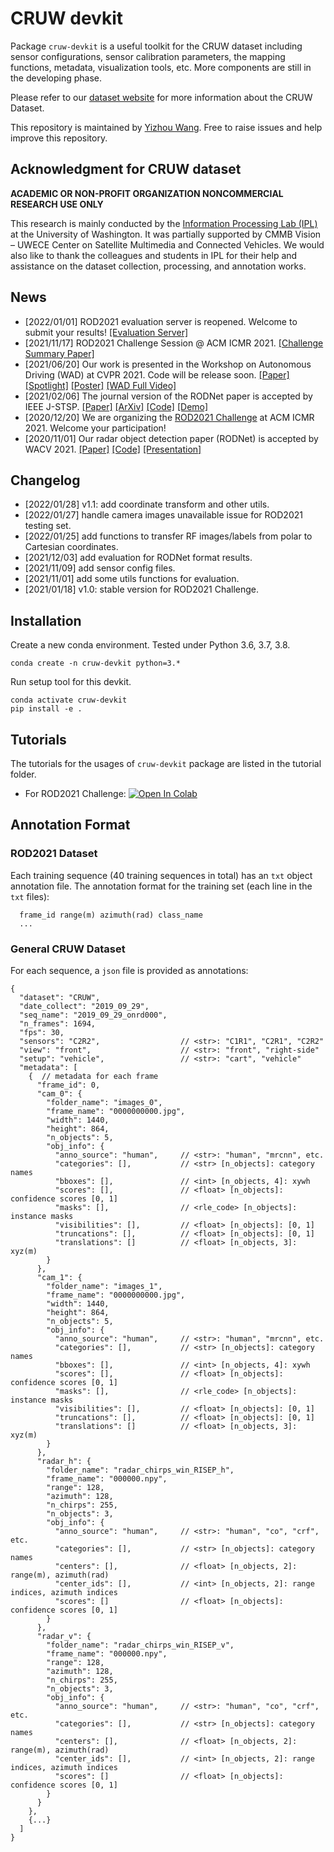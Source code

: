# CRUW devkit

Package `cruw-devkit` is a useful toolkit for the CRUW dataset including sensor configurations, sensor calibration parameters, 
the mapping functions, metadata, visualization tools, etc. More components are still in the developing phase. 

Please refer to our [dataset website](https://www.cruwdataset.org) for more information about the CRUW Dataset.

This repository is maintained by [Yizhou Wang](http://yizhouwang.net/). Free to raise issues and help improve this 
repository.

## Acknowledgment for CRUW dataset

**ACADEMIC OR NON-PROFIT ORGANIZATION NONCOMMERCIAL RESEARCH USE ONLY**

This research is mainly conducted by the [Information Processing Lab (IPL)](https://ipl-uw.github.io/) at the 
University of Washington. It was partially supported by CMMB Vision – UWECE Center on Satellite Multimedia and 
Connected Vehicles. We would also like to thank the colleagues and students in IPL for their help and assistance on the 
dataset collection, processing, and annotation works.

## News
- [2022/01/01] ROD2021 evaluation server is reopened. Welcome to submit your results! [[Evaluation Server]](https://codalab.lisn.upsaclay.fr/competitions/1063)
- [2021/11/17] ROD2021 Challenge Session @ ACM ICMR 2021. [[Challenge Summary Paper]](https://dl.acm.org/doi/abs/10.1145/3460426.3463658)
- [2021/06/20] Our work is presented in the Workshop on Autonomous Driving (WAD) at CVPR 2021. 
  Code will be release soon. 
  [[Paper]](https://openaccess.thecvf.com/content/CVPR2021W/WAD/html/Wang_Rethinking_of_Radars_Role_A_Camera-Radar_Dataset_and_Systematic_Annotator_CVPRW_2021_paper.html)
  [[Spotlight]](https://youtu.be/gLu-lVM3X7s)
  [[Poster]](http://yizhouwang.net/documents/wad_cvpr2021_poster.pdf)
  [[WAD Full Video]](https://youtu.be/eOL_rCK59ZI)
- [2021/02/06] The journal version of the RODNet paper is accepted by IEEE J-STSP. 
  [[Paper]](https://ieeexplore.ieee.org/document/9353210)
  [[ArXiv]](https://arxiv.org/abs/2102.05150)
  [[Code]](https://github.com/yizhou-wang/RODNet)
  [[Demo]](https://youtu.be/09HaDySa29I)
- [2020/12/20] We are organizing the [ROD2021 Challenge](https://www.cruwdataset.org/rod2021) at ACM ICMR 2021. Welcome your participation!
- [2020/11/01] Our radar object detection paper (RODNet) is accepted by  WACV 2021. 
  [[Paper]](https://openaccess.thecvf.com/content/WACV2021/html/Wang_RODNet_Radar_Object_Detection_Using_Cross-Modal_Supervision_WACV_2021_paper.html)
  [[Code]](https://github.com/yizhou-wang/RODNet)
  [[Presentation]](https://youtu.be/UZbxI4o2-7g)
  
## Changelog

- [2022/01/28] v1.1: add coordinate transform and other utils.
- [2022/01/27] handle camera images unavailable issue for ROD2021 testing set.
- [2022/01/25] add functions to transfer RF images/labels from polar to Cartesian coordinates.
- [2021/12/03] add evaluation for RODNet format results.
- [2021/11/09] add sensor config files.
- [2021/11/01] add some utils functions for evaluation.
- [2021/01/18] v1.0: stable version for ROD2021 Challenge.

## Installation

Create a new conda environment. Tested under Python 3.6, 3.7, 3.8.
```
conda create -n cruw-devkit python=3.*
```
Run setup tool for this devkit.
```
conda activate cruw-devkit
pip install -e .
```

## Tutorials

The tutorials for the usages of `cruw-devkit` package are listed in the tutorial folder.
- For ROD2021 Challenge: [![Open In Colab](https://colab.research.google.com/assets/colab-badge.svg)](https://colab.research.google.com/github/yizhou-wang/cruw-devkit/blob/master/tutorials/cruw_devkit_tutorial_rod2021.ipynb)


## Annotation Format

### ROD2021 Dataset

Each training sequence (40 training sequences in total) has an `txt` object annotation file. 
The annotation format for the training set (each line in the `txt` files):
```
  frame_id range(m) azimuth(rad) class_name
  ...
```

### General CRUW Dataset

For each sequence, a `json` file is provided as annotations:
```
{
  "dataset": "CRUW",
  "date_collect": "2019_09_29",
  "seq_name": "2019_09_29_onrd000",
  "n_frames": 1694,
  "fps": 30,
  "sensors": "C2R2",                  // <str>: "C1R1", "C2R1", "C2R2"
  "view": "front",                    // <str>: "front", "right-side"
  "setup": "vehicle",                 // <str>: "cart", "vehicle"
  "metadata": [
    {  // metadata for each frame
      "frame_id": 0,
      "cam_0": {
        "folder_name": "images_0",
        "frame_name": "0000000000.jpg",
        "width": 1440,
        "height": 864,
        "n_objects": 5,
        "obj_info": {
          "anno_source": "human",     // <str>: "human", "mrcnn", etc.
          "categories": [],           // <str> [n_objects]: category names
          "bboxes": [],               // <int> [n_objects, 4]: xywh
          "scores": [],               // <float> [n_objects]: confidence scores [0, 1]
          "masks": [],                // <rle_code> [n_objects]: instance masks
          "visibilities": [],         // <float> [n_objects]: [0, 1]
          "truncations": [],          // <float> [n_objects]: [0, 1]
          "translations": []          // <float> [n_objects, 3]: xyz(m)
        }
      },
      "cam_1": {
        "folder_name": "images_1",
        "frame_name": "0000000000.jpg",
        "width": 1440,
        "height": 864,
        "n_objects": 5,
        "obj_info": {
          "anno_source": "human",     // <str>: "human", "mrcnn", etc.
          "categories": [],           // <str> [n_objects]: category names
          "bboxes": [],               // <int> [n_objects, 4]: xywh
          "scores": [],               // <float> [n_objects]: confidence scores [0, 1]
          "masks": [],                // <rle_code> [n_objects]: instance masks
          "visibilities": [],         // <float> [n_objects]: [0, 1]
          "truncations": [],          // <float> [n_objects]: [0, 1]
          "translations": []          // <float> [n_objects, 3]: xyz(m)
        }
      },
      "radar_h": {
        "folder_name": "radar_chirps_win_RISEP_h",
        "frame_name": "000000.npy",
        "range": 128,
        "azimuth": 128,
        "n_chirps": 255,
        "n_objects": 3,
        "obj_info": {
          "anno_source": "human",     // <str>: "human", "co", "crf", etc.
          "categories": [],           // <str> [n_objects]: category names
          "centers": [],              // <float> [n_objects, 2]: range(m), azimuth(rad)
          "center_ids": [],           // <int> [n_objects, 2]: range indices, azimuth indices
          "scores": []                // <float> [n_objects]: confidence scores [0, 1]
        }
      },
      "radar_v": {
        "folder_name": "radar_chirps_win_RISEP_v",
        "frame_name": "000000.npy",
        "range": 128,
        "azimuth": 128,
        "n_chirps": 255,
        "n_objects": 3,
        "obj_info": {
          "anno_source": "human",     // <str>: "human", "co", "crf", etc.
          "categories": [],           // <str> [n_objects]: category names
          "centers": [],              // <float> [n_objects, 2]: range(m), azimuth(rad)
          "center_ids": [],           // <int> [n_objects, 2]: range indices, azimuth indices
          "scores": []                // <float> [n_objects]: confidence scores [0, 1]
        }
      }
    },
    {...}
  ]
}
```

